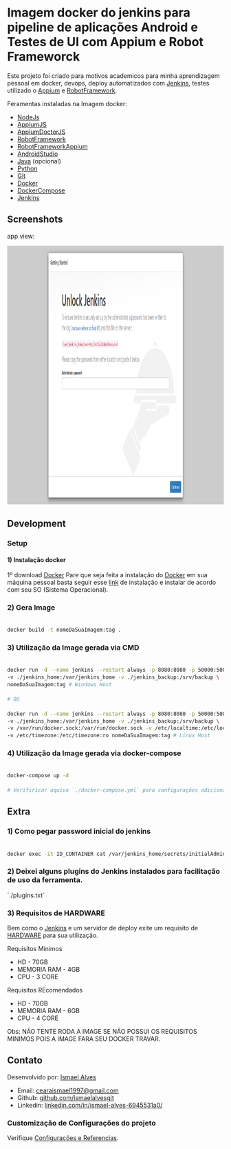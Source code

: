 # Imagem docker do jenkins para pipeline de aplicações Android e Testes de UI com Appium e Robot Frameworck
Este projeto foi criado para motivos academicos para minha aprendizagem pessoal
em docker, devops, deploy automatizados com [Jenkins](https://www.jenkins.io/), 
testes utilizado o [Appium](https://appium.io/) e [RobotFramework](https://robotframework.org/).

Feramentas instaladas na Imagem docker:
* [NodeJs](https://nodejs.org/en/)
* [AppiumJS](https://www.npmjs.com/package/appium)
* [AppiumDoctorJS](https://www.npmjs.com/package/appium-doctor)
* [RobotFramework](https://robotframework.org/)
* [RobotFrameworkAppium](https://github.com/serhatbolsu/robotframework-appiumlibrary)
* [AndroidStudio](https://developer.android.com/studio?hl=pt-br)
* [Java](https://www.java.com/pt-BR/download/ie_manual.jsp?locale=pt_BR) (opcional)
* [Python](https://www.python.org/)
* [Git](https://git-scm.com/)
* [Docker](https://www.docker.com/)
* [DockerCompose](https://docs.docker.com/compose/)
* [Jenkins](https://www.jenkins.io/)

## Screenshots
app view:

<img src="https://raw.githubusercontent.com/ismaelalvesgit/docker-jenkins-android/master/app.png" width="800" height="600">

## Development

### Setup

#### 1) Instalação docker
1º download [Docker](https://www.docker.com/)
Pare que seja feita a instalação do [Docker](https://www.docker.com/) em sua máquina pessoal
basta seguir esse [link](https://docs.docker.com/engine/install/) de instalação e instalar de 
acordo com seu SO (Sistema Operacional).

### 2) Gera Image
```sh

docker build -t nomeDaSuaImagem:tag .

```

### 3) Utilização da Image gerada via CMD
```sh

docker run -d --name jenkins --restart always -p 8080:8080 -p 50000:50000 \ 
-v ./jenkins_home:/var/jenkins_home -v ./jenkins_backup:/srv/backup \
nomeDaSuaImagem:tag # Windows Host 

# OU

docker run -d --name jenkins --restart always -p 8080:8080 -p 50000:50000 \ 
-v ./jenkins_home:/var/jenkins_home -v ./jenkins_backup:/srv/backup \
-v /var/run/docker.sock:/var/run/docker.sock -v /etc/localtime:/etc/localtime:ro \
-v /etc/timezone:/etc/timezone:ro nomeDaSuaImagem:tag # Linux Host

```

### 4) Utilização da Image gerada via docker-compose
```sh

docker-compose up -d

# Verifiricar aquivo `./docker-compose.yml` para configurações adicionais
```

## Extra
### 1) Como pegar password inicial do jenkins
```sh

docker exec -it ID_CONTAINER cat /var/jenkins_home/secrets/initialAdminPassword 

```

### 2) Deixei alguns plugins do Jenkins instalados para facilitação de uso da ferramenta.
´./plugins.txt´

### 3) Requisitos de HARDWARE
Bem como o [Jenkins](https://www.jenkins.io/) e um servidor de deploy exite um requisito de [HARDWARE](https://tecnoblog.net/311761/o-que-e-hardware/)
para sua utilização.

Requisitos Minimos
* HD - 70GB
* MEMORIA RAM - 4GB
* CPU - 3 CORE

Requisitos REcomendados
* HD - 70GB
* MEMORIA RAM - 6GB
* CPU - 4 CORE

Obs: NÃO TENTE RODA A IMAGE SE NÃO POSSUI OS REQUISITOS MINIMOS POIS A IMAGE FARA SEU DOCKER TRAVAR.


## Contato

Desenvolvido por: [Ismael Alves](https://github.com/ismaelalvesgit)

* Email: [cearaismael1997@gmail.com](mailto:cearaismael1997@gmail.com) 
* Github: [github.com/ismaelalvesgit](https://github.com/ismaelalvesgit)
* Linkedin: [linkedin.com/in/ismael-alves-6945531a0/](https://www.linkedin.com/in/ismael-alves-6945531a0/)

### Customização de Configurações do projeto
Verifique [Configurações e Referencias](https://www.jenkins.io/doc/book/).